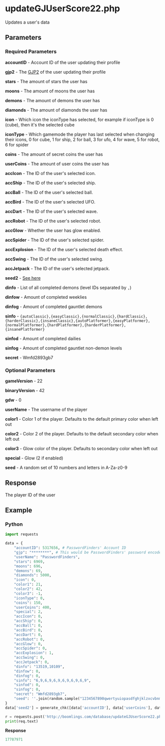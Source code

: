 # updateGJUserScore22.php

Updates a user's data

## Parameters

### Required Parameters

**accountID** - Account ID of the user updating their profile

**gjp2** - The [GJP2](/topics/encryption/gjp.md) of the user updating their profile

**stars** - The amount of stars the user has

**moons** - The amount of moons the user has

**demons** - The amount of demons the user has

**diamonds** - The amount of diamonds the user has

**icon** - Which icon the iconType has selected, for example if iconType is 0 (cube), then it's the selected cube

**iconType** - Which gamemode the player has last selected when changing their icons, 0 for cube, 1 for ship, 2 for ball, 3 for ufo, 4 for wave, 5 for robot, 6 for spider

**coins** - The amount of secret coins the user has

**userCoins** - The amount of user coins the user has

**accIcon** - The ID of the user's selected icon.

**accShip** - The ID of the user's selected ship.

**accBall** - The ID of the user's selected ball.

**accBird** - The ID of the user's selected UFO.

**accDart** - The ID of the user's selected wave.

**accRobot** - The ID of the user's selected robot.

**accGlow** - Whether the user has glow enabled.

**accSpider** - The ID of the user's selected spider.

**accExplosion** - The ID of the user's selected death effect.

**accSwing** - The ID of the user's selected swing.

**accJetpack** - The ID of the user's selected jetpack.

**seed2** - [See here](/topics/encryption/chk?id=user-profile)

**dinfo** - List of all completed demons (level IDs separated by `,`)

**dinfow** - Amount of completed weeklies

**dinfog** - Amount of completed gauntlet demons

**sinfo** - `{autoClassic},{easyClassic},{normalClassic},{hardClassic},{harderClassic},{insaneClassic},{autoPlatformer},{easyPlatformer},{normalPlatformer},{hardPlatformer},{harderPlatformer},{insanePlatformer}`

**sinfod** - Amount of completed dailies

**sinfog** - Amount of completed gauntlet non-demon levels

**secret** - Wmfd2893gb7

### Optional Parameters

**gameVersion** - 22

**binaryVersion** - 42

**gdw** - 0

**userName** - The username of the player

**color1** - Color 1 of the player. Defaults to the default primary color when left out

**color2** - Color 2 of the player. Defaults to the default secondary color when left out

**color3** - Glow color of the player. Defaults to secondary color when left out

**special** - Glow (2 if enabled)

**seed** - A random set of 10 numbers and letters in A-Za-z0-9

## Response

The player ID of the user

## Example

<!-- tabs:start -->

### **Python**

```py
import requests

data = {
    "accountID": 5317656, # PasswordFinders' Account ID
    "gjp": "********", # This would be PasswordFinders' password encoded with GJP encryption
    "userName": "PasswordFinders",
    "stars": 6969,
    "moons": 696,
    "demons": 69,
    "diamonds": 5000,
    "icon": 0,
    "color1": 21,
    "color2": 42,
    "color3": -1,
    "iconType": 0,
    "coins": 150,
    "userCoins": 400,
    "special": 2,
    "accIcon": 0,
    "accShip": 0,
    "accBall": 0,
    "accBird": 0,
    "accDart": 0,
    "accRobot": 0,
    "accGlow": 0,
    "accSpider": 0,
    "accExplosion": 1,
    "accSwing": 0,
    "accJetpack": 0,
    "dinfo": "13519,10109",
    "dinfow": 0,
    "dinfog": 0,
    "sinfo": "6,9,6,9,6,9,6,9,6,9,6,9",
    "sinfod": 0,
    "sinfog": 0,
    "secret": "Wmfd2893gb7",
    "seed": ''.join(random.sample("1234567890qwertyuiopasdfghjklzxcvbnmQWERTYUIOPASDFGHJKLZXCVBNM", 10))
}
data['seed2'] = generate_chk([data['accountID'], data['userCoins'], data['demons'], data['stars'], data['coins'], data['iconType'], data['icon'], data['diamonds'], data['accIcon'], data['accShip'], data['accBall'], data['accBird'], data['accDart'], data['accRobot'], data['accGlow'], data['accSpider'], data['accExplosion'], len(data['dinfo']), data['dinfow'], data['dinfog'], data['sinfo'], data['sinfod'], data['sinfog']], "85271", "xI35fsAapCRg")

r = requests.post('http://boomlings.com/database/updateGJUserScore22.php', data=data)
print(req.text)
```

**Response**
```py
17787971
```

<!-- tabs:end -->
